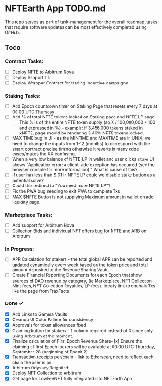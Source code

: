# NFTEarth App TODO.md

This repo serves as part of task-management for the overall roadmap, tasks that require software updates can be most effectively completed using GitHub.

## Todo

### Contract Tasks:

- [ ] Deploy NFTE to Arbitrum Nova
- [ ] Deploy Seaport 1.5 
- [ ] Deploy Wrapper Contract for trading incentive campaigns

### Staking Tasks: 

- [ ] Add Epoch countdown timer on Staking Page that resets every 7 days at 00:00 UTC Thursday
- [ ] Add % of total NFTE tokens locked on Staking page and NFTE LP page 
  - [ ] This % is of the entire NFTE token supply (so X / 100,000,000 * 100 and expressed in %) - example: if 3,456,000 tokens staked in xNFTE, page should be rendering 3.46% NFTE tokens locked.
- [ ] MAX TIME bug in UI - as the MINTIME and MAXTIME are in UNIX, we need to change the inputs from 1-12 (months) to correspond with the smart contract precise timing otherwise it reverts in many edge cases/makes the UX confusing.
- [ ] When a very low balance of NFTE-LP in wallet and user clicks `stake` UI shows "Application error: a client-side exception has occurred (see the browser console for more information)." What is cause of this?
 - [ ] If user has less than $.01 in NFTE LP could we disable stake button as a potential solve?
 - [ ] Could this redirect to "You need more NFTE LP"?
- [ ] Fix the PWA bug needing to exit PWA to complete Txs
- [ ] MAX $NFTE Button is not supplying Maximum amount in wallet on add liquidity page.

### Marketplace Tasks:

- [ ] Add support for Arbitrum Nova
- [ ] Collection Bids and individual NFT offers bug for NFTE and ARB on Arbitrum

### In Progress:

- [ ] APR Calculation for stakers - the total global APR can be reported and updated dynamically every week based on the token price and total amount deposited to the Revenue Sharing Vault.
- [ ] Create Financial Reporting Documents for each Epoch that show sources of DAO revenue by category, (ie Marketplace, NFT Collection Mint fees, NFT Collection Royalties, LP fees). Ideally link to onchain Txs like the page from FraxFacts

### Done ✓

- [x] Add Links to Gamma Vaults
- [x] Cleanup UI Color Pallete for consistency
- [x] Approvals for token allowances fixed 
- [x] Claiming button for stakers - 1 column required instead of 3 since only using Arbitrum at the moment. 
- [x] Finalize calculation of First Epoch Revenue Share- [x] Ensure the claiming of first Epoch lockers will be available at 00:00 UTC Thursday, September 28 (beginning of Epoch 2)
- [x] Transaction receipts per/chain - link to Etherscan, need to reflect each chain the user is on.
- [x] Arbitrum Odyssey Reignited:
- [x] Deploy NFT Collection to Arbitrum
- [x] Get page for LowFeeNFT fully integrated into NFTEarth App
